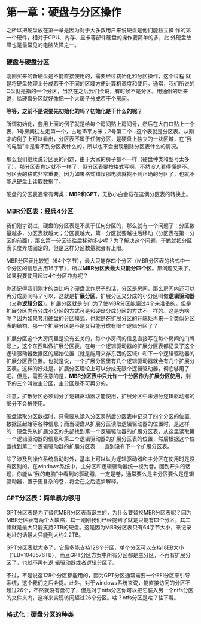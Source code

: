 # 第一章：硬盘与分区操作

之所以把硬盘放在第一章是因为对于大多数用户来说硬盘是他们能独立操 作的第一个硬件，相对于CPU、内存、显卡等部件硬盘的操作要简单的多，此 外硬盘故障也是最常见的电脑故障之一。

### 硬盘与硬盘分区

刚刚买来的新硬盘是不能直接使用的，需要经过初始化和分区操作，这个过程 就是将硬盘物理上分成若干个不同的区域方便计算机调度和使用。通常，我们所说的C盘就是指的一个分区，当然在之后我们会说，有时候不是分区。用通俗的话来说，给硬盘分区就好像把一个大房子分成若干个房间。

**等等，之前不是说要先初始化的吗？初始化是干什么的呢？**

所谓初始化，套用上面的例子就是给每个房间贴上房间号，然后在大门口贴上一个表，1号房间往左走第一个，占地15平方米；2号第二个...这个表就是分区表。从刚才的例子上可以看出，分区表不属于任何分区，是硬盘上独立的一块区域，在“我的电脑”中是看不到分区表什么的，所以也不会出现删除分区表什么的情况。

那么我们继续说分区表的问题，由于大家的房子都不一样（硬盘种类和型号太多了），那分区表肯定就不一样了，但分区表要按格式写啊，不然没人看得懂是不。分区表的格式非常重要，因为如果格式错误那电脑就找不到正确的分区了，也就不能从硬盘上读取数据了。

硬盘的分区表通常有两类：**MBR和GPT**，无数小白会载在这俩分区表的转换上。

### MBR分区表：经典4分区

我们刚才说过，硬盘的分区表是不属于任何分区的，那么就有一个问题了：分区数量越多，分区表就越大；分区表越大，第一分区就要越往后移动（分区表在第一分区的前面），那么第一分区该往后移动多少呢？为了解决这个问题，干脆就把分区表长度弄成固定的，但是这样分区数量就会有上限。

MBR分区表比较短（64个字节），最大只能存四个分区（MBR分区表的格式中一个分区的信息占用16字节），所以**MBR分区表最大只能分四个区**。那问题又来了，如果我要使用超过4个分区咋办呢？

你还记得我们刚才的类比吗？硬盘比作房子的话，分区是房间，那么房间内还可以再分成房间吗？可以，这就是**扩展分区**，扩展分区又分成的小分区叫做**逻辑驱动器**（又称**逻辑分区**）。扩展分区就是专门为了使MBR分区能超过4个来准备的。但是扩展分区内再分成小分区的方式可是和硬盘分成分区的方式不一样的。这是为啥呢？因为如果套用硬盘的分区模式，也就是在扩展分区的开端处再来一个类似分区表的结构，那一个扩展分区是不是又只能分成有限个逻辑分区了？

扩展分区这个大房间里是没有玄关的，每个小房间的信息直接写在每个房间的门牌号上，这个东西叫做扩展分区表。在每一个逻辑驱动器的扩展分区表都记录了这个逻辑驱动器数据区的起始位置（就是能用来存东西的区域）和下一个逻辑驱动器的扩展分区表位置。也就是说，一个扩展分区里有几个逻辑驱动器就会有几个扩展分区表。这样的好处是，扩展分区理论上可以分成无限个逻辑驱动器，彻底够用了吧。但是，需要注意的是，**MBR分区表中只允许一个分区作为扩展分区使用**，剩下的三个叫做主分区，主分区是不可再分的。

注意，扩散分区必须划分了逻辑驱动器才能使用，扩展分区中未划分逻辑驱动器的部分不会被使用。

硬盘读取分区数据时，只需要从读入分区表然后分区表中记录了四个分区的位置、数据区起始等各种信息；而当硬盘从扩展分区读取逻辑驱动器的位置时，是这样的：硬盘先从扩展分区的头部找到第一个逻辑驱动器的扩展分区表，从这里读取第一个逻辑驱动器的信息和第二个逻辑驱动器的扩展分区表的位置，然后根据这个位置找到第二个逻辑驱动器的扩展分区表......直到没有下一个扩展分区表。

除了涉及到操作系统启动时外，基本上可以认为逻辑驱动器和主分区在使用时是没有区别的。在windows系统中，主分区和逻辑驱动器统一视为卷。回到开头的话题，你能从“我的电脑”中看到的驱动器，一定是卷，通常要么是主分区要么是逻辑驱动器，置于更复杂的卷，将会在之后逐步解释。

### GPT分区表：简单暴力够用

GPT分区表是为了替代MBR分区表而诞生的，为什么要替换MBR分区表呢？因为MBR分区表有两个大缺陷，其一刚刚我们已经提到了就是只能有四个分区，其二嘛就是最大只能支持2TB的硬盘。这是因为MBR分区表只有64字节大小，来记录地址的话最大只能到大约2.2TB。

GPT分区表就大多了，它最多能支持128个分区，单个分区可以支持18EB大小（1EB=1048576TB），而且GPT分区方案中所有分区都是主分区，不再有扩展分区了，也就不再有逻 辑驱动器或者逻辑分区了。

不过，不是说这128个分区都能用的，因为GPT分区通常需要一个EFI分区来引导系统，这个我们之后会提。此外，对于windows系统来说，能直接访问的分区不超过26个，不然就没有盘符了，但是对于ntfs分区你可以把它装入另一个ntfs分区的文件夹内，这样来实现访问超过26个分区。啥？ntfs分区是啥？往下看。

### 格式化：硬盘分区的种类



